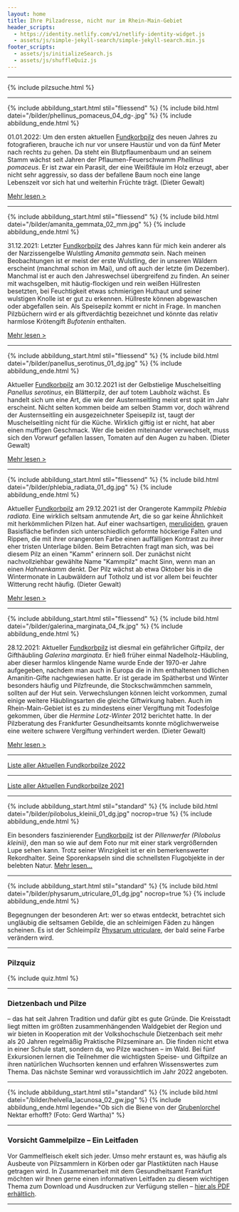 ```yaml
---
layout: home
title: Ihre Pilzadresse, nicht nur im Rhein-Main-Gebiet
header_scripts:
  - https://identity.netlify.com/v1/netlify-identity-widget.js
  - assets/js/simple-jekyll-search/simple-jekyll-search.min.js
footer_scripts:
  - assets/js/initializeSearch.js
  - assets/js/shuffleQuiz.js
---
```

- - -

{% include pilzsuche.html %}

- - -

{% include abbildung_start.html stil="fliessend" %}
{% include bild.html datei="/bilder/phellinus_pomaceus_04_dg-.jpg" %}
{% include abbildung_ende.html %}

01.01.2022: Um den ersten aktuellen [Fundkorbpilz](AA "Glossar-") des neuen Jahres zu fotografieren, brauche ich nur vor unsere Haustür und von da fünf Meter nach rechts zu gehen. Da steht ein Blutpflaumenbaum und an seinem Stamm wächst seit Jahren der Pflaumen-Feuerschwamm *Phellinus pomaceus*. Er ist zwar ein Parasit, der eine Weißfäule im Holz erzeugt, aber nicht sehr aggressiv, so dass der befallene Baum noch eine lange Lebenszeit vor sich hat und weiterhin Früchte trägt. (Dieter Gewalt)

[Mehr lesen >](/pilze/phellinus-pomaceus-pflaumen-feuerschwamm)

<div style="clear:  both"></div>

- - -

{% include abbildung_start.html stil="fliessend" %}
{% include bild.html datei="/bilder/amanita_gemmata_02_mm.jpg" %}
{% include abbildung_ende.html %}

31.12.2021: Letzter [Fundkorbpilz](AA "Glossar-") des Jahres kann für mich kein anderer als der Narzissengelbe Wulstling *Amanita gemmata* sein. Nach meinen Beobachtungen ist er meist der erste Wulstling, der in unseren Wäldern erscheint (manchmal schon im Mai), und oft auch der letzte (im Dezember). Manchmal ist er auch den Jahreswechsel übergreifend zu finden. An seiner mit wachsgelben, mit häutig-flockigen und rein weißen Hüllresten besetzten, bei Feuchtigkeit etwas schmierigen Huthaut und seiner wulstigen Knolle ist er gut zu erkennen. Hüllreste können abgewaschen oder abgefallen sein. Als Speisepilz kommt er nicht in Frage. In manchen Pilzbüchern wird er als giftverdächtig bezeichnet und könnte das relativ harmlose Krötengift *Bufotenin* enthalten.

[Mehr lesen >](/pilze/amanita-gemmata-narzissengelber-wulstling)

<div style="clear:  both"></div>

- - -

{% include abbildung_start.html stil="fliessend" %}
{% include bild.html datei="/bilder/panellus_serotinus_01_dg.jpg" %}
{% include abbildung_ende.html %}

Aktueller [Fundkorbpilz](AA "Glossar-") am 30.12.2021 ist der Gelbstielige Muschelseitling *Panellus serotinus*, ein Blätterpilz, der auf totem Laubholz wächst. Es handelt sich um eine Art, die wie der Austernseitling meist erst spät im Jahr erscheint. Nicht selten kommen beide am selben Stamm vor, doch während der Austernseitling ein ausgezeichneter Speisepilz ist, taugt der Muschelseitling nicht für die Küche. Wirklich giftig ist er nicht, hat aber einen muffigen Geschmack. Wer die beiden miteinander verwechselt, muss sich den Vorwurf gefallen lassen, Tomaten auf den Augen zu haben. (Dieter Gewalt)

[Mehr lesen >](/pilze/panellus-serotinus-gelbstieliger-muschelseitling)

<div style="clear:  both"></div>

- - -

{% include abbildung_start.html stil="fliessend" %}
{% include bild.html datei="/bilder/phlebia_radiata_01_dg.jpg" %}
{% include abbildung_ende.html %}

Aktueller [Fundkorbpilz](AA "Glossar-") am 29.12.2021 ist der Orangerote Kammpilz *Phlebia radiata*. Eine wirklich seltsam anmutende Art, die so gar keine Ähnlichkeit mit herkömmlichen Pilzen hat. Auf einer wachsartigen, [merulioiden](merulioid "Glossar"), grauen Basisfläche befinden sich unterschiedlich geformte höckerige Falten und Rippen, die mit ihrer orangeroten Farbe einen auffälligen Kontrast zu ihrer eher tristen Unterlage bilden. Beim Betrachten fragt man sich, was bei diesem Pilz an einen "Kamm" erinnern soll. Der zunächst nicht nachvollziehbar gewählte Name "Kammpilz" macht Sinn, wenn man an einen *Hahnenkamm* denkt. Der Pilz wächst ab etwa Oktober bis in die Wintermonate in Laubwäldern auf Totholz und ist vor allem bei feuchter Witterung recht häufig. (Dieter Gewalt)

[Mehr lesen >](/pilze/phlebia-radiata-orangeroter-kammpilz)

<div style="clear:  both"></div>

- - -

{% include abbildung_start.html stil="fliessend" %}
{% include bild.html datei="/bilder/galerina_marginata_04_fk.jpg" %}
{% include abbildung_ende.html %}

28.12.2021: Aktueller [Fundkorbpilz](AA "Glossar-") ist diesmal ein gefährlicher Giftpilz, der Gifthäubling *Galerina marginata*. Er hieß früher einmal Nadelholz-Häubling, aber dieser harmlos klingende Name wurde Ende der 1970-er Jahre aufgegeben, nachdem man auch in Europa die in ihm enthaltenen tödlichen Amanitin-Gifte nachgewiesen hatte. Er ist gerade im Spätherbst und Winter besonders häufig und Pilzfreunde, die Stockschwämmchen sammeln, sollten auf der Hut sein. Verwechslungen können leicht vorkommen, zumal einige weitere Häublingsarten die gleiche Giftwirkung haben. Auch im Rhein-Main-Gebiet ist es zu mindestens einer Vergiftung mit Todesfolge gekommen, über die *Hermine Lotz-Winter* 2012 berichtet hatte. In der Pilzberatung des Frankfurter Gesundheitsamts konnte möglichwerweise eine weitere schwere Vergiftung verhindert werden. (Dieter Gewalt)

[Mehr lesen >](/pilze/galerina-marginata-gifthäubling)

<div style="clear:  both"></div>

- - -

[Liste aller Aktuellen Fundkorbpilze 2022](/artikel/liste-aller-aktuellen-fundkorbpilze-2022.html)

- - -

[Liste aller Aktuellen Fundkorbpilze 2021](/artikel/liste-aller-aktuellen-fundkorbpilze-2021.html)

- - -

{% include abbildung_start.html stil="standard" %}
{% include bild.html datei="/bilder/pilobolus_kleinii_01_dg.jpg" nocrop=true %}
{% include abbildung_ende.html %}

Ein besonders faszinierender [Fundkorbpilz](AA "Glossar-") ist der *Pillenwerfer (Pilobolus kleinii)*, den man so wie auf dem Foto nur mit einer stark vergrößernden Lupe sehen kann. Trotz seiner Winzigkeit ist er ein bemerkenswerter Rekordhalter. Seine Sporenkapseln sind die schnellsten Flugobjekte in der belebten Natur. [Mehr lesen...](/pilze/pilobolus-kleinii-pillenwerfer)

- - -

{% include abbildung_start.html stil="standard" %}
{% include bild.html datei="/bilder/physarum_utriculare_01_dg.jpg" nocrop=true %}
{% include abbildung_ende.html %}

Begegnungen der besonderen Art: wer so etwas entdeckt, betrachtet sich ungläubig die seltsamen Gebilde, die an schleimigen Fäden zu hängen scheinen. Es ist der Schleimpilz [Physarum utriculare](/pilze/physarum-utriculare-fadenfruchtschleimpilz), der bald seine Farbe verändern wird.

- - -

### Pilzquiz

{% include quiz.html %}

- - -

### Dietzenbach und Pilze

– das hat seit Jahren Tradition und dafür gibt es gute Gründe. Die Kreisstadt liegt mitten im größten zusammenhängenden Waldgebiet der Region und wir bieten in Kooperation mit der Volkshochschule Dietzenbach seit mehr als 20 Jahren regelmäßig Praktische Pilzseminare an. Die finden nicht etwa in einer Schule statt, sondern da, wo Pilze wachsen – im Wald. Bei fünf Exkursionen lernen die Teilnehmer die wichtigsten Speise- und Giftpilze an ihren natürlichen Wuchsorten kennen und erfahren Wissenswertes zum Thema. Das nächste Seminar wrd voraussichtlich im Jahr 2022 angeboten.  

- - -

{% include abbildung_start.html stil="standard" %}
{% include bild.html datei="/bilder/helvella_lacunosa_02_gw.jpg" %}
{% include abbildung_ende.html legende="Ob sich die Biene von der <a href='/pilze/helvella-lacunosa-grubenlorchel'>Grubenlorchel</a> Nektar erhofft?  (Foto: Gerd Wartha)" %}

- - -

### Vorsicht Gammelpilze – Ein Leitfaden

Vor Gammelfleisch ekelt sich jeder. Umso mehr erstaunt es, was häufig als Ausbeute von Pilzsammlern in Körben oder gar Plastiktüten nach Hause getragen wird. In Zusammenarbeit mit dem Gesundheitsamt Frankfurt möchten wir Ihnen gerne einen informativen Leitfaden zu diesem wichtigen Thema zum Download und Ausdrucken zur Verfügung stellen – [hier als PDF erhältlich](/assets/docs/Fundkorb.de-Gammelpilze.pdf).

- - -